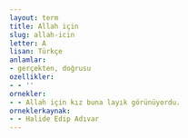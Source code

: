 ```yaml
---
layout: term
title: Allah için
slug: allah-icin
letter: A
lisan: Türkçe
anlamlar:
- gerçekten, doğrusu
ozellikler:
- - ''
ornekler:
- - Allah için kız buna layık görünüyordu.
orneklerkaynak:
- - Halide Edip Adıvar
---
```

